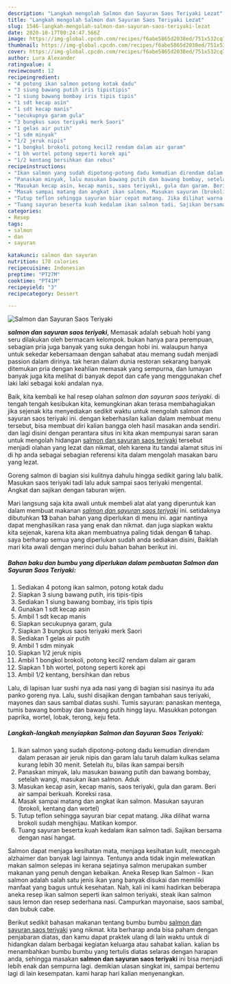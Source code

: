 ```yaml
---
description: "Langkah mengolah Salmon dan Sayuran Saos Teriyaki Lezat"
title: "Langkah mengolah Salmon dan Sayuran Saos Teriyaki Lezat"
slug: 1546-langkah-mengolah-salmon-dan-sayuran-saos-teriyaki-lezat
date: 2020-10-17T00:24:47.566Z
image: https://img-global.cpcdn.com/recipes/f6abe5865d2038ed/751x532cq70/salmon-dan-sayuran-saos-teriyaki-foto-resep-utama.jpg
thumbnail: https://img-global.cpcdn.com/recipes/f6abe5865d2038ed/751x532cq70/salmon-dan-sayuran-saos-teriyaki-foto-resep-utama.jpg
cover: https://img-global.cpcdn.com/recipes/f6abe5865d2038ed/751x532cq70/salmon-dan-sayuran-saos-teriyaki-foto-resep-utama.jpg
author: Lura Alexander
ratingvalue: 4
reviewcount: 12
recipeingredient:
- "4 potong ikan salmon potong kotak dadu"
- "3 siung bawang putih iris tipistipis"
- "1 siung bawang bombay iris tipis tipis"
- "1 sdt kecap asin"
- "1 sdt kecap manis"
- "secukupnya garam gula"
- "3 bungkus saos teriyaki merk Saori"
- "1 gelas air putih"
- "1 sdm minyak"
- "1/2 jeruk nipis"
- "1 bongkol brokoli potong kecil2 rendam dalam air garam"
- "1 bh wortel potong seperti korek api"
- "1/2 kentang bersihkan dan rebus"
recipeinstructions:
- "Ikan salmon yang sudah dipotong-potong dadu kemudian direndam dalam perasan air jeruk nipis dan garam lalu taruh dalam kulkas selama kurang lebih 30 menit. Setelah itu, bilas ikan sampai bersih"
- "Panaskan minyak, lalu masukan bawang putih dan bawang bombay, setelah wangi, masukan ikan salmon. Aduk"
- "Masukan kecap asin, kecap manis, saos teriyaki, gula dan garam. Beri air sampai berkuah. Koreksi rasa."
- "Masak sampai matang dan angkat ikan salmon. Masukan sayuran (brokoli, kentang dan wortel)"
- "Tutup teflon sehingga sayuran biar cepat matang. Jika dilihat warna brokoli sudah menghijau. Matikan kompor."
- "Tuang sayuran beserta kuah kedalam ikan salmon tadi. Sajikan bersama dengan nasi hangat."
categories:
- Resep
tags:
- salmon
- dan
- sayuran

katakunci: salmon dan sayuran 
nutrition: 178 calories
recipecuisine: Indonesian
preptime: "PT27M"
cooktime: "PT41M"
recipeyield: "3"
recipecategory: Dessert

---
```



![Salmon dan Sayuran Saos Teriyaki](https://img-global.cpcdn.com/recipes/f6abe5865d2038ed/751x532cq70/salmon-dan-sayuran-saos-teriyaki-foto-resep-utama.jpg)

<b><i>salmon dan sayuran saos teriyaki</i></b>, Memasak adalah sebuah hobi yang seru dilakukan oleh bermacam kelompok. bukan hanya para perempuan, sebagian pria juga banyak yang suka dengan hobi ini. walaupun hanya untuk sekedar kebersamaan dengan sahabat atau memang sudah menjadi passion dalam dirinya. tak heran dalam dunia restoran sekarang banyak ditemukan pria dengan keahlian memasak yang sempurna, dan lumayan banyak juga kita melihat di banyak depot dan cafe yang menggunakan chef laki laki sebagai koki andalan nya.

Baik, kita kembali ke hal resep olahan <i>salmon dan sayuran saos teriyaki</i>. di tengah tengah kesibukan kita, kemungkinan akan terasa membahagiakan jika sejenak kita menyediakan sedikit waktu untuk mengolah salmon dan sayuran saos teriyaki ini. dengan keberhasilan kalian dalam membuat menu tersebut, bisa membuat diri kalian bangga oleh hasil masakan anda sendiri. dan lagi disini dengan perantara situs ini kita akan mempunyai saran saran untuk mengolah hidangan <u>salmon dan sayuran saos teriyaki</u> tersebut menjadi olahan yang lezat dan nikmat, oleh karena itu tandai alamat situs ini di hp anda sebagai sebagian referensi kita dalam mengolah masakan baru yang lezat.

Goreng salmon di bagian sisi kulitnya dahulu hingga sedikit garing lalu balik. Masukan saos teriyaki tadi lalu aduk sampai saos teriyaki mengental. Angkat dan sajikan dengan taburan wijen.


Mari langsung saja kita awali untuk membeli alat alat yang diperuntuk kan dalam membuat makanan <u><i>salmon dan sayuran saos teriyaki</i></u> ini. setidaknya dibutuhkan <b>13</b> bahan bahan yang diperlukan di menu ini. agar nantinya dapat menghasilkan rasa yang enak dan nikmat. dan juga siapkan waktu kita sejenak, karena kita akan membuatnya paling tidak dengan <b>6</b> tahap. saya berharap semua yang diperlukan sudah anda sediakan disini, Baiklah mari kita awali dengan merinci dulu bahan bahan berikut ini.

<!--inarticleads1-->

##### Bahan baku dan bumbu yang diperlukan dalam pembuatan Salmon dan Sayuran Saos Teriyaki:

1. Sediakan 4 potong ikan salmon, potong kotak dadu
1. Siapkan 3 siung bawang putih, iris tipis-tipis
1. Sediakan 1 siung bawang bombay, iris tipis tipis
1. Gunakan 1 sdt kecap asin
1. Ambil 1 sdt kecap manis
1. Siapkan secukupnya garam, gula
1. Siapkan 3 bungkus saos teriyaki merk Saori
1. Sediakan 1 gelas air putih
1. Ambil 1 sdm minyak
1. Siapkan 1/2 jeruk nipis
1. Ambil 1 bongkol brokoli, potong kecil2 rendam dalam air garam
1. Siapkan 1 bh wortel, potong seperti korek api
1. Ambil 1/2 kentang, bersihkan dan rebus


Lalu, di lapisan luar sushi nya ada nasi yang di bagian sisi nasinya itu ada panko goreng nya. Lalu, sushi disajikan dengan tambahan saus teriyaki, mayones dan saus sambal diatas sushi. Tumis sayuran: panaskan mentega, tumis bawang bombay dan bawang putih hingg layu. Masukkan potongan paprika, wortel, lobak, terong, keju feta. 

<!--inarticleads2-->

##### Langkah-langkah menyiapkan Salmon dan Sayuran Saos Teriyaki:

1. Ikan salmon yang sudah dipotong-potong dadu kemudian direndam dalam perasan air jeruk nipis dan garam lalu taruh dalam kulkas selama kurang lebih 30 menit. Setelah itu, bilas ikan sampai bersih
1. Panaskan minyak, lalu masukan bawang putih dan bawang bombay, setelah wangi, masukan ikan salmon. Aduk
1. Masukan kecap asin, kecap manis, saos teriyaki, gula dan garam. Beri air sampai berkuah. Koreksi rasa.
1. Masak sampai matang dan angkat ikan salmon. Masukan sayuran (brokoli, kentang dan wortel)
1. Tutup teflon sehingga sayuran biar cepat matang. Jika dilihat warna brokoli sudah menghijau. Matikan kompor.
1. Tuang sayuran beserta kuah kedalam ikan salmon tadi. Sajikan bersama dengan nasi hangat.


Salmon dapat menjaga kesihatan mata, menjaga kesihatan kulit, mencegah alzhaimer dan banyak lagi lainnya. Tentunya anda tidak ingin melewatkan makan salmon selepas ini kerana sejatinya salmon merupakan sumber makanan yang penuh dengan kebaikan. Aneka Resep Ikan Salmon - Ikan salmon adalah salah satu jenis ikan yang banyak disukai dan memiliki manfaat yang bagus untuk kesehatan. Nah, kali ini kami hadirkan beberapa aneka resep ikan salmon seperti ikan salmon teriyaki, steak ikan salmon saus lemon dan resep sederhana nasi. Campurkan mayonaise, saos sambal, dan bubuk cabe. 

Berikut sedikit bahasan makanan tentang bumbu bumbu <u>salmon dan sayuran saos teriyaki</u> yang nikmat. kita berharap anda bisa paham dengan penjabaran diatas, dan kamu dapat praktek ulang di lain waktu untuk di hidangkan dalam berbagai kegiatan keluarga atau sahabat kalian. kalian bs menambahkan bumbu bumbu yang tertulis diatas selaras dengan harapan anda, sehingga masakan <b>salmon dan sayuran saos teriyaki</b> ini bisa menjadi lebih enak dan sempurna lagi. demikian ulasan singkat ini, sampai bertemu lagi di lain kesempatan. kami harap hari kalian menyenangkan.
